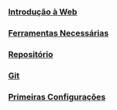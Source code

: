 ### [Introdução à Web](/sys-config/estagiarios/web/introducaoweb)

### [Ferramentas Necessárias](/sys-config/estagiarios/web/ferramentasnecessarias)

### [Repositório](/sys-config/estagiarios/web/repositorios)

### [Git](/sys-config/estagiarios/web/git)

### [Primeiras Configurações](/sys-config/estagiarios/web/primeirasconfigs)
